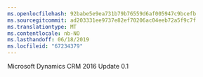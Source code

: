 ```yaml
---
ms.openlocfilehash: 92babe5e9ea731b79b76559d6af005947c9bcefb
ms.sourcegitcommit: ad203331ee9737e82ef70206ac04eeb72a5f9c7f
ms.translationtype: MT
ms.contentlocale: nb-NO
ms.lasthandoff: 06/18/2019
ms.locfileid: "67234379"
---
```

Microsoft Dynamics CRM 2016 Update 0.1